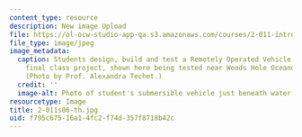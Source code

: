 ```yaml
---
content_type: resource
description: New image Upload
file: https://ol-ocw-studio-app-qa.s3.amazonaws.com/courses/2-011-introduction-to-ocean-science-and-engineering-spring-2006/f795c67516a14fc2f74d357f8718b42c_2-011s06-th.jpg
file_type: image/jpeg
image_metadata:
  caption: Students design, build and test a Remotely Operated Vehicle (ROV) for their
    final class project, shown here being tested near Woods Hole Oceanographic Institution.
    (Photo by Prof. Alexandra Techet.)
  credit: ''
  image-alt: Photo of student's submersible vehicle just beneath water's surface.
resourcetype: Image
title: 2-011s06-th.jpg
uid: f795c675-16a1-4fc2-f74d-357f8718b42c
---
```

